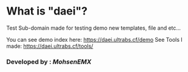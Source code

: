 # What is "daei"?

Test Sub-domain made for testing demo new templates, file and etc...

You can see demo index here: https://daei.ultrabs.cf/demo
See Tools I made: https://daei.ultrabs.cf/tools/

### Developed by : ***MohsenEMX***

